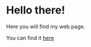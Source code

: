 # Hello there!

Here you will find my web page.

You can find it [here](https://eriks.ocakovskis.com)
